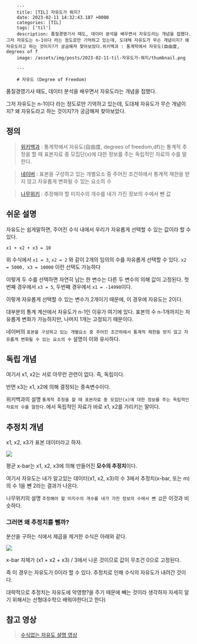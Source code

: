 

        ---
        title: [TIL] 자유도가 뭐지?
        date: 2023-02-11 14:32:43.187 +0000
        categories: [TIL]
        tags: ['til']
        description: 품질경영기사 때도, 데이터 분석을 배우면서 자유도라는 개념을 접했다.그저 자유도는 n-1이다 라는 정도로만 기억하고 있는데, 도대체 자유도가 무슨 개념이지? 왜 자유도라고 하는 것이지?가 궁금해져 찾아보았다.위키백과 : 통계학에서 자유도(自由度, degrees of f
        image: /assets/img/posts/2023-02-11-til-자유도가-뭐지/thumbnail.png
        
        ---

        # 자유도 (Degree of Freedom)

품질경영기사 때도, 데이터 분석을 배우면서 자유도라는 개념을 접했다.

그저 자유도는 n-1이다 라는 정도로만 기억하고 있는데, 도대체 자유도가 무슨 개념이지? 왜 자유도라고 하는 것이지?가 궁금해져 찾아보았다.

## 정의

> [위키백과](https://ko.wikipedia.org/wiki/%EC%9E%90%EC%9C%A0%EB%8F%84_(%ED%86%B5%EA%B3%84%ED%95%99)) : 통계학에서 자유도(自由度, degrees of freedom,df)는 통계적 추정을 할 때 표본자료 중 모집단(x)에 대한 정보를 주는 독립적인 자료의 수를 말한다.

> [네이버](https://terms.naver.com/entry.naver?docId=5674168&cid=62841&categoryId=62841) : 표본을 구성하고 있는 개별요소 중 주어진 조건하에서 통계적 제한을 받지 않고 자유롭게 변화될 수 있는 요소의 수

> [나무위키](https://namu.wiki/w/%EC%9E%90%EC%9C%A0%EB%8F%84) :  추정해야 할 미지수의 개수를 내가 가진 정보의 수에서 뺀 값

## 쉬운 설명

자유도는 쉽게말하면, 주어진 수식 내에서 우리가 자유롭게 선택할 수 있는 값이라 할 수 있다.

`x1 + x2 + x3 = 10`

위 수식에서 `x1 = 3`, `x2 = 2` 와 같이 2개의 임의의 수를 자유롭게 선택할 수 있다.
`x2 = 5000, x3 = 10000` 이런 선택도 가능하다

이렇게 두 수를 선택하면 자연히 남는 한 변수는 다른 두 변수의 의해 값이 고정된다.
첫번째 경우에서 `x3 = 5`, 두번째 경우에서 `x1 = -14990`이다.

이렇게 자유롭게 선택할 수 있는 변수가 2개이기 때문에, 이 경우에 자유도는 2이다.

대부분의 통계 계산에서 자유도가 n-1인 이유가 여기에 있다.
표본의 수 n-1개까지는 자유롭게 변화가 가능하지만, 나머지 1개는 고정되기 때문이다.

네이버의 `표본을 구성하고 있는 개별요소 중 주어진 조건하에서 통계적 제한을 받지 않고 자유롭게 변화될 수 있는 요소의 수` 설명이 이와 유사하다.

## 독립 개념

여기서 x1, x2는 서로 아무런 관련이 없다. 즉, 독립이다.

반면 x3는 x1, x2에 의해 결정되는 종속변수이다.

위키백과의 설명 `통계적 추정을 할 때 표본자료 중 모집단(x)에 대한 정보를 주는 독립적인 자료의 수를 말한다.`에서 독립적인 자료가 바로 x1, x2를 가리키는 말이다.

## 추정치 개념

x1, x2, x3가 표본 데이터라고 하자.

![](/assets/img/posts/2023-02-11-til-자유도가-뭐지/img0.png)

평균 x-bar는 x1, x2, x3에 의해 만들어진 **모수의 추정치**이다.

여기서 자유도는 내가 알고있는 데이터(x1, x2, x3)의 수 3에서
추정치(x-bar, 또는 m)의 수 1을 뺀
2라는 결과가 나온다.

나무위키의 설명 `추정해야 할 미지수의 개수를 내가 가진 정보의 수에서 뺀 값`은 이것과 비슷하다.


### 그러면 왜 추정치를 뺄까?

분산을 구하는 식에서 제곱을 제거한 수식은 아래와 같다.

![](/assets/img/posts/2023-02-11-til-자유도가-뭐지/img1.png)

x-bar 자체가 (x1 + x2 + x3) / 3에서 나온 것이므로 값이 무조건 0으로 고정된다.

즉 이 경우는 자유도가 0이라 할 수 있다. 추정치로 인해 수식의 자유도가 내려간 것이다.

대략적으로 추정치는 자유도에 악영향?을 주기 때문에 빼는 것이라 생각하자
자세히 알기 위해서는 선형대수학으 배워야한다(고 한다)


## 참고 영상

> [수식없는 자유도 설명 영상](https://www.youtube.com/watch?v=O4bpaGOd4Hg&ab_channel=ASDF%EC%98%A4%ED%84%B0%EC%9D%98%ED%86%B5%EA%B3%84)

        